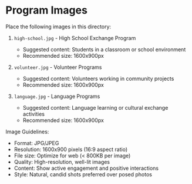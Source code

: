 # Program Images

Place the following images in this directory:

1. `high-school.jpg` - High School Exchange Program
   - Suggested content: Students in a classroom or school environment
   - Recommended size: 1600x900px

2. `volunteer.jpg` - Volunteer Programs
   - Suggested content: Volunteers working in community projects
   - Recommended size: 1600x900px

3. `language.jpg` - Language Programs
   - Suggested content: Language learning or cultural exchange activities
   - Recommended size: 1600x900px

Image Guidelines:
- Format: JPG/JPEG
- Resolution: 1600x900 pixels (16:9 aspect ratio)
- File size: Optimize for web (< 800KB per image)
- Quality: High-resolution, well-lit images
- Content: Show active engagement and positive interactions
- Style: Natural, candid shots preferred over posed photos 